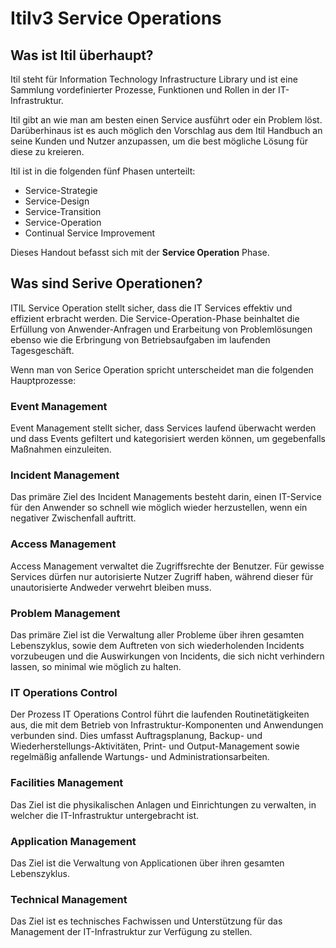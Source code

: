 # Itilv3 Service Operations

## Was ist Itil überhaupt?
Itil steht für Information Technology Infrastructure Library und ist eine Sammlung vordefinierter Prozesse, Funktionen und Rollen in der IT-Infrastruktur.

Itil gibt an wie man am besten einen Service ausführt oder ein Problem löst. Darüberhinaus ist es auch möglich den Vorschlag aus dem Itil Handbuch an seine Kunden und Nutzer anzupassen, um die best mögliche Lösung für diese zu kreieren.


Itil ist in die folgenden fünf Phasen unterteilt:

- Service-Strategie
- Service-Design
- Service-Transition
- Service-Operation
- Continual Service Improvement

Dieses Handout befasst sich mit der **Service Operation** Phase.


## Was sind Serive Operationen?
ITIL Service Operation stellt sicher, dass die IT Services effektiv und effizient erbracht werden. Die Service-Operation-Phase beinhaltet die Erfüllung von Anwender-Anfragen und Erarbeitung von Problemlösungen ebenso wie die Erbringung von Betriebsaufgaben im laufenden Tagesgeschäft.

Wenn man von Serice Operation spricht unterscheidet man die folgenden Hauptprozesse:

### Event Management
Event Management stellt sicher, dass Services laufend überwacht werden und dass Events gefiltert und kategorisiert werden können, um gegebenfalls Maßnahmen einzuleiten.

### Incident Management
Das primäre Ziel des Incident Managements besteht darin, einen IT-Service für den Anwender so schnell wie möglich wieder herzustellen, wenn ein negativer Zwischenfall auftritt. 

### Access Management
Access Management verwaltet die Zugriffsrechte der Benutzer. Für gewisse Services dürfen nur autorisierte Nutzer Zugriff haben, während dieser für unautorisierte Andweder verwehrt bleiben muss.

### Problem Management
Das primäre Ziel ist die Verwaltung aller Probleme über ihren gesamten Lebenszyklus, sowie dem Auftreten von sich wiederholenden Incidents vorzubeugen und die Auswirkungen von Incidents, die sich nicht verhindern lassen, so minimal wie möglich zu halten.

### IT Operations Control
Der Prozess IT Operations Control führt die laufenden Routinetätigkeiten aus, die mit dem Betrieb von Infrastruktur-Komponenten und Anwendungen verbunden sind. Dies umfasst Auftragsplanung, Backup- und Wiederherstellungs-Aktivitäten, Print- und Output-Management sowie regelmäßig anfallende Wartungs- und Administrationsarbeiten. 

### Facilities Management
Das Ziel ist die physikalischen Anlagen und Einrichtungen zu verwalten, in welcher die IT-Infrastruktur untergebracht ist. 

### Application Management
Das Ziel ist die Verwaltung von Applicationen über ihren gesamten Lebenszyklus.

### Technical Management
Das Ziel ist es technisches Fachwissen und Unterstützung für das Management der IT-Infrastruktur zur Verfügung zu stellen.